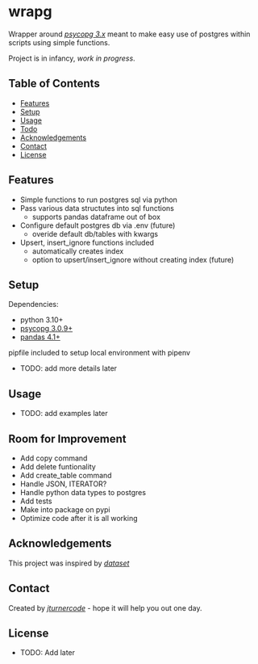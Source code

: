 # wrapg
Wrapper around [_psycopg 3.x_](https://www.psycopg.org/psycopg3/docs/index.html) meant to make easy use of postgres within scripts using simple functions.

Project is in infancy, _work in progress_.

## Table of Contents
* [Features](#features)
* [Setup](#setup)
* [Usage](#usage)
* [Todo](#todo)
* [Acknowledgements](#acknowledgements)
* [Contact](#contact)
* [License](#license)


## Features
- Simple functions to run postgres sql via python
- Pass various data structutes into sql functions
    - supports pandas dataframe out of box
- Configure default postgres db via .env (future)
    - overide default db/tables with kwargs
- Upsert, insert_ignore functions included
    - automatically creates index
    - option to upsert/insert_ignore without creating index (future)

## Setup
Dependencies:
- python 3.10+
- [psycopg 3.0.9+](https://www.psycopg.org/psycopg3/docs/index.html)
- [pandas 4.1+](https://pandas.pydata.org/docs/index.html)

pipfile included to setup local environment with pipenv
- TODO: add more details later


## Usage
- TODO: add examples later


## Room for Improvement
- Add copy command
- Add delete funtionality
- Add create_table command
- Handle JSON, ITERATOR?
- Handle python data types to postgres
- Add tests
- Make into package on pypi
- Optimize code after it is all working


## Acknowledgements
This project was inspired by [_dataset_](https://dataset.readthedocs.io/en/latest/)


## Contact
Created by [_jturnercode_](https://github.com/jturnercode) - hope it will help you out one day.

## License
- TODO: Add later


